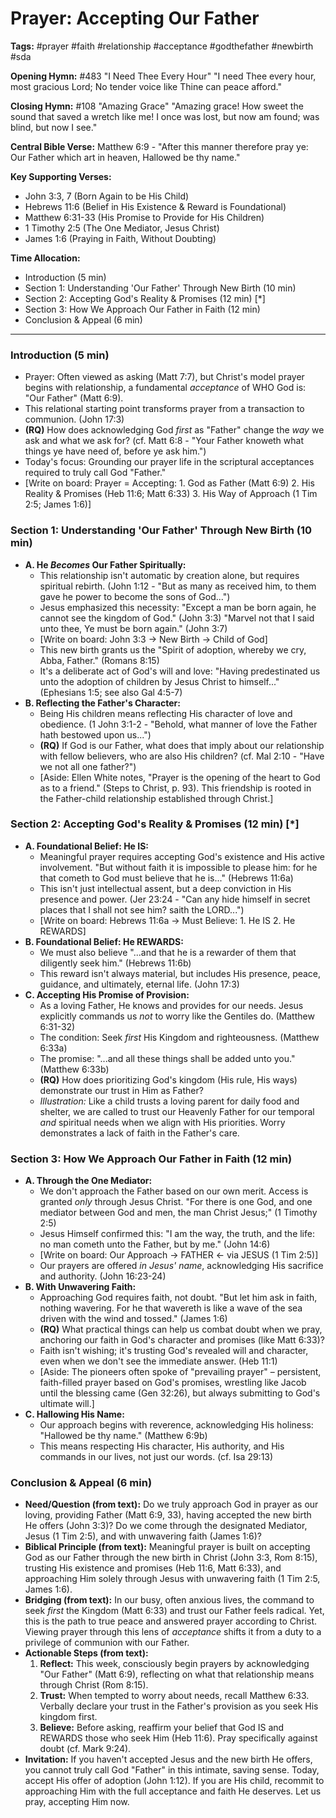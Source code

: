 # Prayer: Accepting Our Father

**Tags:** #prayer #faith #relationship #acceptance #godthefather #newbirth #sda

**Opening Hymn:** #483 "I Need Thee Every Hour" "I need Thee every hour, most
gracious Lord; No tender voice like Thine can peace afford."

**Closing Hymn:** #108 "Amazing Grace" "Amazing grace! How sweet the sound that
saved a wretch like me! I once was lost, but now am found; was blind, but now I
see."

**Central Bible Verse:** Matthew 6:9 - "After this manner therefore pray ye: Our
Father which art in heaven, Hallowed be thy name."

**Key Supporting Verses:**

- John 3:3, 7 (Born Again to be His Child)
- Hebrews 11:6 (Belief in His Existence & Reward is Foundational)
- Matthew 6:31-33 (His Promise to Provide for His Children)
- 1 Timothy 2:5 (The One Mediator, Jesus Christ)
- James 1:6 (Praying in Faith, Without Doubting)

**Time Allocation:**

- Introduction (5 min)
- Section 1: Understanding 'Our Father' Through New Birth (10 min)
- Section 2: Accepting God's Reality & Promises (12 min) [*]
- Section 3: How We Approach Our Father in Faith (12 min)
- Conclusion & Appeal (6 min)

---

### Introduction (5 min)

- Prayer: Often viewed as asking (Matt 7:7), but Christ's model prayer begins
  with relationship, a fundamental _acceptance_ of WHO God is: "Our Father"
  (Matt 6:9).
- This relational starting point transforms prayer from a transaction to
  communion. (John 17:3)
- **(RQ)** How does acknowledging God _first_ as "Father" change the _way_ we
  ask and what we ask for? (cf. Matt 6:8 - "Your Father knoweth what things ye
  have need of, before ye ask him.")
- Today's focus: Grounding our prayer life in the scriptural acceptances
  required to truly call God "Father."
- [Write on board: Prayer = Accepting: 1. God as Father (Matt 6:9) 2. His
  Reality & Promises (Heb 11:6; Matt 6:33) 3. His Way of Approach (1 Tim 2:5;
  James 1:6)]

### Section 1: Understanding 'Our Father' Through New Birth (10 min)

- **A. He _Becomes_ Our Father Spiritually:**
  - This relationship isn't automatic by creation alone, but requires spiritual
    rebirth. (John 1:12 - "But as many as received him, to them gave he power to
    become the sons of God...")
  - Jesus emphasized this necessity: "Except a man be born again, he cannot see
    the kingdom of God." (John 3:3) "Marvel not that I said unto thee, Ye must
    be born again." (John 3:7)
  - [Write on board: John 3:3 -> New Birth -> Child of God]
  - This new birth grants us the "Spirit of adoption, whereby we cry, Abba,
    Father." (Romans 8:15)
  - It's a deliberate act of God's will and love: "Having predestinated us unto
    the adoption of children by Jesus Christ to himself..." (Ephesians 1:5; see
    also Gal 4:5-7)
- **B. Reflecting the Father's Character:**
  - Being His children means reflecting His character of love and obedience. (1
    John 3:1-2 - "Behold, what manner of love the Father hath bestowed upon
    us...")
  - **(RQ)** If God is our Father, what does that imply about our relationship
    with fellow believers, who are also His children? (cf. Mal 2:10 - "Have we
    not all one father?")
  - [Aside: Ellen White notes, "Prayer is the opening of the heart to God as to
    a friend." (Steps to Christ, p. 93). This friendship is rooted in the
    Father-child relationship established through Christ.]

### Section 2: Accepting God's Reality & Promises (12 min) [*]

- **A. Foundational Belief: He IS:**
  - Meaningful prayer requires accepting God's existence and His active
    involvement. "But without faith it is impossible to please him: for he that
    cometh to God must believe that he is..." (Hebrews 11:6a)
  - This isn't just intellectual assent, but a deep conviction in His presence
    and power. (Jer 23:24 - "Can any hide himself in secret places that I shall
    not see him? saith the LORD...")
  - [Write on board: Hebrews 11:6a -> Must Believe: 1. He IS 2. He REWARDS]
- **B. Foundational Belief: He REWARDS:**
  - We must also believe "...and that he is a rewarder of them that diligently
    seek him." (Hebrews 11:6b)
  - This reward isn't always material, but includes His presence, peace,
    guidance, and ultimately, eternal life. (John 17:3)
- **C. Accepting His Promise of Provision:**
  - As a loving Father, He knows and provides for our needs. Jesus explicitly
    commands us _not_ to worry like the Gentiles do. (Matthew 6:31-32)
  - The condition: Seek _first_ His Kingdom and righteousness. (Matthew 6:33a)
  - The promise: "...and all these things shall be added unto you." (Matthew
    6:33b)
  - **(RQ)** How does prioritizing God's kingdom (His rule, His ways)
    demonstrate our trust in Him as Father?
  - _Illustration:_ Like a child trusts a loving parent for daily food and
    shelter, we are called to trust our Heavenly Father for our temporal _and_
    spiritual needs when we align with His priorities. Worry demonstrates a lack
    of faith in the Father's care.

### Section 3: How We Approach Our Father in Faith (12 min)

- **A. Through the One Mediator:**
  - We don't approach the Father based on our own merit. Access is granted
    _only_ through Jesus Christ. "For there is one God, and one mediator between
    God and men, the man Christ Jesus;" (1 Timothy 2:5)
  - Jesus Himself confirmed this: "I am the way, the truth, and the life: no man
    cometh unto the Father, but by me." (John 14:6)
  - [Write on board: Our Approach -> FATHER <- via JESUS (1 Tim 2:5)]
  - Our prayers are offered _in Jesus' name_, acknowledging His sacrifice and
    authority. (John 16:23-24)
- **B. With Unwavering Faith:**
  - Approaching God requires faith, not doubt. "But let him ask in faith,
    nothing wavering. For he that wavereth is like a wave of the sea driven with
    the wind and tossed." (James 1:6)
  - **(RQ)** What practical things can help us combat doubt when we pray,
    anchoring our faith in God's character and promises (like Matt 6:33)?
  - Faith isn't wishing; it's trusting God's revealed will and character, even
    when we don't see the immediate answer. (Heb 11:1)
  - [Aside: The pioneers often spoke of "prevailing prayer" – persistent,
    faith-filled prayer based on God's promises, wrestling like Jacob until the
    blessing came (Gen 32:26), but always submitting to God's ultimate will.]
- **C. Hallowing His Name:**
  - Our approach begins with reverence, acknowledging His holiness: "Hallowed be
    thy name." (Matthew 6:9b)
  - This means respecting His character, His authority, and His commands in our
    lives, not just our words. (cf. Isa 29:13)

### Conclusion & Appeal (6 min)

- **Need/Question (from text):** Do we truly approach God in prayer as our
  loving, providing Father (Matt 6:9, 33), having accepted the new birth He
  offers (John 3:3)? Do we come through the designated Mediator, Jesus (1 Tim
  2:5), and with unwavering faith (James 1:6)?
- **Biblical Principle (from text):** Meaningful prayer is built on accepting
  God as our Father through the new birth in Christ (John 3:3, Rom 8:15),
  trusting His existence and promises (Heb 11:6, Matt 6:33), and approaching Him
  solely through Jesus with unwavering faith (1 Tim 2:5, James 1:6).
- **Bridging (from text):** In our busy, often anxious lives, the command to
  seek _first_ the Kingdom (Matt 6:33) and trust our Father feels radical. Yet,
  this is the path to true peace and answered prayer according to Christ.
  Viewing prayer through this lens of _acceptance_ shifts it from a duty to a
  privilege of communion with our Father.
- **Actionable Steps (from text):**
  1.  **Reflect:** This week, consciously begin prayers by acknowledging "Our
      Father" (Matt 6:9), reflecting on what that relationship means through
      Christ (Rom 8:15).
  2.  **Trust:** When tempted to worry about needs, recall Matthew 6:33.
      Verbally declare your trust in the Father's provision as you seek His
      kingdom first.
  3.  **Believe:** Before asking, reaffirm your belief that God IS and REWARDS
      those who seek Him (Heb 11:6). Pray specifically against doubt (cf. Mark
      9:24).
- **Invitation:** If you haven't accepted Jesus and the new birth He offers, you
  cannot truly call God "Father" in this intimate, saving sense. Today, accept
  His offer of adoption (John 1:12). If you are His child, recommit to
  approaching Him with the full acceptance and faith He deserves. Let us pray,
  accepting Him now.
